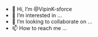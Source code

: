 - 👋 Hi, I’m @VipinK-sforce
- 👀 I’m interested in ...
- 💞️ I’m looking to collaborate on ...
- 📫 How to reach me ...

<!---
VipinK-sforce/VipinK-sforce is a ✨ special ✨ repository because its `README.md` (this file) appears on your GitHub profile.
You can click the Preview link to take a look at your changes.
--->
